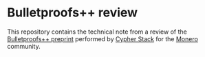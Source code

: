 # Bulletproofs++ review

This repository contains the technical note from a review of the [Bulletproofs++ preprint](https://eprint.iacr.org/archive/2022/510/20230717:163509) performed by [Cypher Stack](https://cypherstack.com/) for the [Monero](https://www.getmonero.org/) community.
